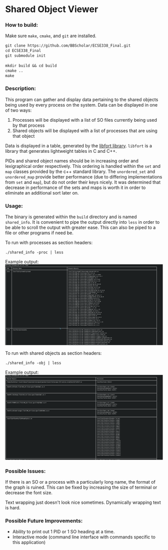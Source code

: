 # Shared Object Viewer

### How to build:
Make sure `make`, `cmake`, and `git` are installed.
```
git clone https://github.com/BBScholar/ECSE338_Final.git 
cd ECSE338_Final 
git submodule init

mkdir build && cd build 
cmake .. 
make 
```

### Description:
This program can gather and display data pertaining to the shared objects being used by every process on the system. 
Data can be displayed in one of two ways:
1. Processes will be displayed with a list of SO files currently being used by that process
2. Shared objects will be displayed with a list of processes that are using that object

Data is displayed in a table, generated by the [libfort library](https://github.com/seleznevae/libfort/tree/develop). `libfort` is a library that generates lightweight tables in C and C++.

PIDs and shared object names should be in increasing order and lexigraphical order respectively. This ordering is handled within the `set` and `map` classes provided by the c++ standard library.
The `unordered_set` and `unordered_map` provide better performance (due to differing implementations from `set` and `map`), but do not order their keys nicely. It was determined that decrease in performance of the sets and maps is worth it in order to eliminate an additional sort later on.


### Usage:
The binary is generated within the `build` directory and is named `shared_info`. It is convenient to pipe the output directly into `less` in order to be able to scroll the output with greater ease. This can also be piped to a file or other programs if need be.

To run with processes as section headers:
```
./shared_info -proc | less
```

Example output:
![Proc Flag Image](https://github.com/BBScholar/ECSE338_Final/blob/table_lib/images/ProcImg.png?raw=true)

To run with shared objects as section headers:
```
./shared_info -obj | less
```

Example output:
![Obj Flag Image](https://github.com/BBScholar/ECSE338_Final/blob/table_lib/images/ObjImg.png?raw=true)

### Possible Issues:
If there is an SO or a process with a particularly long name, the format of the graph is ruined. This can be fixed by increasing the size of terminal or decrease the font size.

Text wrapping just doesn't look nice sometimes. Dynamically wrapping text is hard.

### Possible Future Improvements:
- Ability to print out 1 PID or 1 SO heading at a time.
- Interactive mode (command line interface with commands specific to this application)
